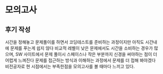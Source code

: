 # 모의고사

## 후기 작성

시간을 정해놓고 문제풀이를 하면서 코딩테스트를 준비하는 과정이지만 아직도 시간내에 문제를 푸는게 쉽지 않다 비교적 레벨이 낮은 문제에서도 시간을 소비하는 경우가 많으며, SW 사이트에서 문제 풀이시 스페이스나 작은 부분까지 신경을 써야하는 점이 더 어렵게 느껴진다 문제를 접근하는 방식과 이해하는 과정에서 문제를 더 접해 봐야겠다 비전공자로 현 시점에서는 부족한점을 모의고사를 볼 때마다 느끼고 있다.